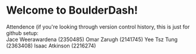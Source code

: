 # Welcome to BoulderDash!

Attendence (if you're looking through version control history, this is just for github setup:  
Jace Weerawardena (2350485)
Omar Zarugh (2141745)
Yee Tsz Tung (2363408)
Isaac Atkinson (2216274)